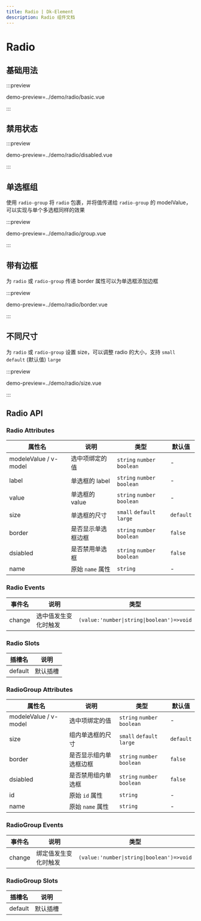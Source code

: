 ```yaml
---
title: Radio | Dk-Element
description: Radio 组件文档
---
```


# Radio

## 基础用法

:::preview

demo-preview=../demo/radio/basic.vue

:::

## 禁用状态

:::preview

demo-preview=../demo/radio/disabled.vue

:::

## 单选框组

使用 `radio-group` 将 `radio` 包裹，并将值传递给 `radio-group` 的 modelValue，可以实现与单个多选框同样的效果

:::preview

demo-preview=../demo/radio/group.vue

:::

## 带有边框

为 `radio` 或 `radio-group` 传递 border 属性可以为单选框添加边框

:::preview

demo-preview=../demo/radio/border.vue

:::

## 不同尺寸

为 `radio` 或 `radio-group` 设置 size，可以调整 radio 的大小，支持 `small` `default` (默认值) `large`

:::preview

demo-preview=../demo/radio/size.vue

:::

## Radio API

### Radio Attributes

| 属性名                | 说明               | 类型                        | 默认值    |
| --------------------- | ------------------ | --------------------------- | --------- |
| modeleValue / v-model | 选中项绑定的值     | `string` `number` `boolean` | -         |
| label                 | 单选框的 label     | `string` `number` `boolean` | -         |
| value                 | 单选框的 value     | `string` `number` `boolean` | -         |
| size                  | 单选框的尺寸       | `small` `default` `large`   | `default` |
| border                | 是否显示单选框边框 | `string` `number` `boolean` | `false`   |
| dsiabled              | 是否禁用单选框     | `string` `number` `boolean` | `false`   |
| name                  | 原始 `name` 属性   | `string`                    | -         |

### Radio Events

| 事件名 | 说明                 | 类型                          |
| ------ | -------------------- | ----------------------------- |
| change | 选中值发生变化时触发 | `(value:'number\|string\|boolean')=>void` |

### Radio Slots

| 插槽名  | 说明     |
| ------- | -------- |
| default | 默认插槽 |

### RadioGroup Attributes

| 属性名                | 说明                   | 类型                        | 默认值    |
| --------------------- | ---------------------- | --------------------------- | --------- |
| modeleValue / v-model | 选中项绑定的值         | `string` `number` `boolean` | -         |
| size                  | 组内单选框的尺寸       | `small` `default` `large`   | `default` |
| border                | 是否显示组内单选框边框 | `string` `number` `boolean` | `false`   |
| dsiabled              | 是否禁用组内单选框     | `string` `number` `boolean` | `false`   |
| id                    | 原始 `id` 属性         | `string`                    | -         |
| name                  | 原始 `name` 属性       | `string`                    | -         |

### RadioGroup Events

| 事件名 | 说明                 | 类型                          |
| ------ | -------------------- | ----------------------------- |
| change | 绑定值发生变化时触发 | `(value:'number\|string\|boolean')=>void` |

### RadioGroup Slots

| 插槽名  | 说明     |
| ------- | -------- |
| default | 默认插槽 |
